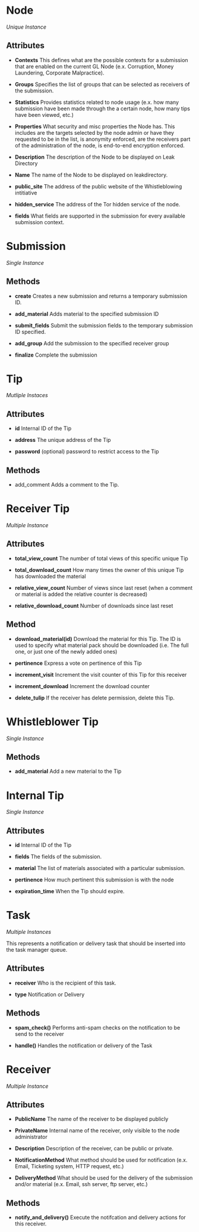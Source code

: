 # Node
*Unique Instance*

## Attributes

 * **Contexts**
 This defines what are the possible contexts for a submission that are enabled
 on the current GL Node (e.x. Corruption, Money Laundering, Corporate
 Malpractice).

 * **Groups**
 Specifies the list of groups that can be selected as receivers of the
 submission.

 * **Statistics**
 Provides statistics related to node usage (e.x. how many submission have been
 made through the a certain node, how many tips have been viewed, etc.)

 * **Properties**
 What security and misc properties the Node has. This includes are the targets
 selected by the node admin or have they requested to be in the list, is
 anonymity enforced, are the receivers part of the administration of the node,
 is end-to-end encryption enforced.

 * **Description**
 The description of the Node to be displayed on Leak Directory

 * **Name**
 The name of the Node to be displayed on leakdirectory.

 * **public_site**
 The address of the public website of the Whistleblowing intitiative

 * **hidden_service**
 The address of the Tor hidden service of the node.

 * **fields**
 What fields are supported in the submission for every available submission
 context.

# Submission
*Single Instance*

## Methods

 * **create**
 Creates a new submission and returns a temporary submission ID.

 * **add_material**
 Adds material to the specified submission ID

 * **submit_fields**
 Submit the submission fields to the temporary submission ID specified.

 * **add_group**
 Add the submission to the specified receiver group

 * **finalize**
 Complete the submission

# Tip
*Mutliple Instaces*

## Attributes

 * **id**
 Internal ID of the Tip

 * **address**
 The unique address of the Tip

 * **password**
 (optional) password to restrict access to the Tip

## Methods

 * add_comment
 Adds a comment to the Tip.


# Receiver Tip
*Multiple Instance*

## Attributes

 * **total_view_count**
 The number of total views of this specific unique Tip

 * **total_download_count**
 How many times the owner of this unique Tip has downloaded the material

 * **relative_view_count**
 Number of views since last reset (when a comment or material is added the
 relative counter is decreased)

 * **relative_download_count**
 Number of downloads since last reset

## Method

 * **download_material(id)**
 Download the material for this Tip. The ID is used to specify what material
 pack should be downloaded (i.e. The full one, or just one of the newly added
 ones)

 * **pertinence**
 Express a vote on pertinence of this Tip

 * **increment_visit**
 Increment the visit counter of this Tip for this receiver

 * **increment_download**
 Increment the download counter

 * **delete_tulip**
 If the receiver has delete permission, delete this Tip.

# Whistleblower Tip
*Single Instance*

## Methods

 * **add_material**
 Add a new material to the Tip

# Internal Tip
*Single Instance*

## Attributes

 * **id**
 Internal ID of the Tip

 * **fields**
 The fields of the submission.

 * **material**
 The list of materials associated with a particular submission.

 * **pertinence**
 How much pertinent this submission is with the node

 * **expiration_time**
 When the Tip should expire.


# Task
*Multiple Instances*

This represents a notification or delivery task that should be inserted
into the task manager queue.

## Attributes

 * **receiver**
 Who is the recipient of this task.

 * **type**
 Notification or Delivery

## Methods

 * **spam_check()**
 Performs anti-spam checks on the notification to be send to the receiver

 * **handle()**
 Handles the notification or delivery of the Task


# Receiver
*Multiple Instance*

## Attributes
 * **PublicName**
 The name of the receiver to be displayed publicly

 * **PrivateName**
 Internal name of the receiver, only visible to the node administrator

 * **Description**
 Description of the receiver, can be public or private.

 * **NotificationMethod**
 What method should be used for notification (e.x. Email, Ticketing system,
 HTTP request, etc.)

 * **DeliveryMethod**
 What should be used for the delivery of the submission and/or material (e.x.
 Email, ssh server, ftp server, etc.)

## Methods
 * **notify_and_delivery()**
 Execute the notifcation and delivery actions for this receiver.


